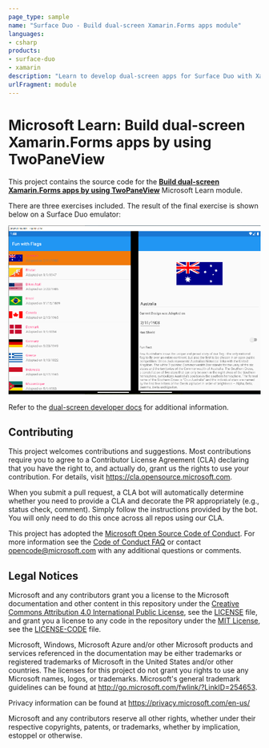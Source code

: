 ```yaml
---
page_type: sample
name: "Surface Duo - Build dual-screen Xamarin.Forms apps module"
languages:
- csharp
products:
- surface-duo
- xamarin
description: "Learn to develop dual-screen apps for Surface Duo with Xamarin.Forms using TwoPaneView and DualScreenInfo."
urlFragment: module
---
```

# Microsoft Learn: Build dual-screen Xamarin.Forms apps by using TwoPaneView

This project contains the source code for the [**Build dual-screen Xamarin.Forms apps by using TwoPaneView**](https://docs.microsoft.com/learn/) Microsoft Learn module.

There are three exercises included. The result of the final exercise is shown below on a Surface Duo emulator:

![Dual-screen app on the Surface Duo emulator](Screenshots/flags-surface-duo-emulator.png)

Refer to the [dual-screen developer docs](https://docs.microsoft.com/dual-screen/xamarin/) for additional information.

## Contributing

This project welcomes contributions and suggestions.  Most contributions require you to agree to a
Contributor License Agreement (CLA) declaring that you have the right to, and actually do, grant us
the rights to use your contribution. For details, visit https://cla.opensource.microsoft.com.

When you submit a pull request, a CLA bot will automatically determine whether you need to provide
a CLA and decorate the PR appropriately (e.g., status check, comment). Simply follow the instructions
provided by the bot. You will only need to do this once across all repos using our CLA.

This project has adopted the [Microsoft Open Source Code of Conduct](https://opensource.microsoft.com/codeofconduct/).
For more information see the [Code of Conduct FAQ](https://opensource.microsoft.com/codeofconduct/faq/) or
contact [opencode@microsoft.com](mailto:opencode@microsoft.com) with any additional questions or comments.

## Legal Notices

Microsoft and any contributors grant you a license to the Microsoft documentation and other content
in this repository under the [Creative Commons Attribution 4.0 International Public License](https://creativecommons.org/licenses/by/4.0/legalcode),
see the [LICENSE](LICENSE) file, and grant you a license to any code in the repository under the [MIT License](https://opensource.org/licenses/MIT), see the
[LICENSE-CODE](LICENSE-CODE) file.

Microsoft, Windows, Microsoft Azure and/or other Microsoft products and services referenced in the documentation
may be either trademarks or registered trademarks of Microsoft in the United States and/or other countries.
The licenses for this project do not grant you rights to use any Microsoft names, logos, or trademarks.
Microsoft's general trademark guidelines can be found at http://go.microsoft.com/fwlink/?LinkID=254653.

Privacy information can be found at https://privacy.microsoft.com/en-us/

Microsoft and any contributors reserve all other rights, whether under their respective copyrights, patents,
or trademarks, whether by implication, estoppel or otherwise.
